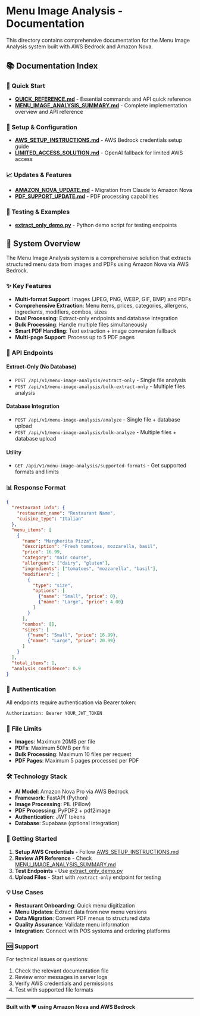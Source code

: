 # Menu Image Analysis - Documentation

This directory contains comprehensive documentation for the Menu Image Analysis system built with AWS Bedrock and Amazon Nova.

## 📚 **Documentation Index**

### 🚀 **Quick Start**
- **[QUICK_REFERENCE.md](./QUICK_REFERENCE.md)** - Essential commands and API quick reference
- **[MENU_IMAGE_ANALYSIS_SUMMARY.md](./MENU_IMAGE_ANALYSIS_SUMMARY.md)** - Complete implementation overview and API reference

### 🔧 **Setup & Configuration**
- **[AWS_SETUP_INSTRUCTIONS.md](./AWS_SETUP_INSTRUCTIONS.md)** - AWS Bedrock credentials setup guide
- **[LIMITED_ACCESS_SOLUTION.md](./LIMITED_ACCESS_SOLUTION.md)** - OpenAI fallback for limited AWS access

### 📈 **Updates & Features**
- **[AMAZON_NOVA_UPDATE.md](./AMAZON_NOVA_UPDATE.md)** - Migration from Claude to Amazon Nova
- **[PDF_SUPPORT_UPDATE.md](./PDF_SUPPORT_UPDATE.md)** - PDF processing capabilities

### 🧪 **Testing & Examples**
- **[extract_only_demo.py](./extract_only_demo.py)** - Python demo script for testing endpoints

## 🎯 **System Overview**

The Menu Image Analysis system is a comprehensive solution that extracts structured menu data from images and PDFs using Amazon Nova via AWS Bedrock.

### ✨ **Key Features**

- **Multi-format Support**: Images (JPEG, PNG, WEBP, GIF, BMP) and PDFs
- **Comprehensive Extraction**: Menu items, prices, categories, allergens, ingredients, modifiers, combos, sizes
- **Dual Processing**: Extract-only endpoints and database integration
- **Bulk Processing**: Handle multiple files simultaneously
- **Smart PDF Handling**: Text extraction + image conversion fallback
- **Multi-page Support**: Process up to 5 PDF pages

### 🔗 **API Endpoints**

#### **Extract-Only (No Database)**
- `POST /api/v1/menu-image-analysis/extract-only` - Single file analysis
- `POST /api/v1/menu-image-analysis/bulk-extract-only` - Multiple files analysis

#### **Database Integration**
- `POST /api/v1/menu-image-analysis/analyze` - Single file + database upload
- `POST /api/v1/menu-image-analysis/bulk-analyze` - Multiple files + database upload

#### **Utility**
- `GET /api/v1/menu-image-analysis/supported-formats` - Get supported formats and limits

### 📊 **Response Format**

```json
{
  "restaurant_info": {
    "restaurant_name": "Restaurant Name",
    "cuisine_type": "Italian"
  },
  "menu_items": [
    {
      "name": "Margherita Pizza",
      "description": "Fresh tomatoes, mozzarella, basil",
      "price": 16.99,
      "category": "main course",
      "allergens": ["dairy", "gluten"],
      "ingredients": ["tomatoes", "mozzarella", "basil"],
      "modifiers": [
        {
          "type": "size",
          "options": [
            {"name": "Small", "price": 0},
            {"name": "Large", "price": 4.00}
          ]
        }
      ],
      "combos": [],
      "sizes": [
        {"name": "Small", "price": 16.99},
        {"name": "Large", "price": 20.99}
      ]
    }
  ],
  "total_items": 1,
  "analysis_confidence": 0.9
}
```

### 🔐 **Authentication**

All endpoints require authentication via Bearer token:
```bash
Authorization: Bearer YOUR_JWT_TOKEN
```

### 📏 **File Limits**

- **Images**: Maximum 20MB per file
- **PDFs**: Maximum 50MB per file
- **Bulk Processing**: Maximum 10 files per request
- **PDF Pages**: Maximum 5 pages processed per PDF

### 🛠 **Technology Stack**

- **AI Model**: Amazon Nova Pro via AWS Bedrock
- **Framework**: FastAPI (Python)
- **Image Processing**: PIL (Pillow)
- **PDF Processing**: PyPDF2 + pdf2image
- **Authentication**: JWT tokens
- **Database**: Supabase (optional integration)

### 🚀 **Getting Started**

1. **Setup AWS Credentials** - Follow [AWS_SETUP_INSTRUCTIONS.md](./AWS_SETUP_INSTRUCTIONS.md)
2. **Review API Reference** - Check [MENU_IMAGE_ANALYSIS_SUMMARY.md](./MENU_IMAGE_ANALYSIS_SUMMARY.md)
3. **Test Endpoints** - Use [extract_only_demo.py](./extract_only_demo.py)
4. **Upload Files** - Start with `/extract-only` endpoint for testing

### 💡 **Use Cases**

- **Restaurant Onboarding**: Quick menu digitization
- **Menu Updates**: Extract data from new menu versions
- **Data Migration**: Convert PDF menus to structured data
- **Quality Assurance**: Validate menu information
- **Integration**: Connect with POS systems and ordering platforms

### 🆘 **Support**

For technical issues or questions:
1. Check the relevant documentation file
2. Review error messages in server logs
3. Verify AWS credentials and permissions
4. Test with supported file formats

---

**Built with ❤️ using Amazon Nova and AWS Bedrock**